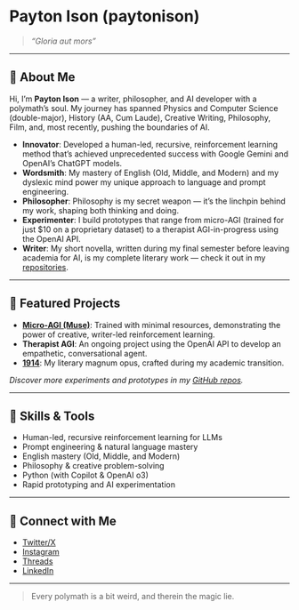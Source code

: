 # Payton Ison (paytonison)

> _“Gloria aut mors”_

---

## 👋 About Me

Hi, I’m **Payton Ison** — a writer, philosopher, and AI developer with a polymath’s soul. My journey has spanned Physics and Computer Science (double-major), History (AA, Cum Laude), Creative Writing, Philosophy, Film, and, most recently, pushing the boundaries of AI.

- **Innovator**: Developed a human-led, recursive, reinforcement learning method that’s achieved unprecedented success with Google Gemini and OpenAI’s ChatGPT models.
- **Wordsmith**: My mastery of English (Old, Middle, and Modern) and my dyslexic mind power my unique approach to language and prompt engineering.
- **Philosopher**: Philosophy is my secret weapon — it’s the linchpin behind my work, shaping both thinking and doing.
- **Experimenter**: I build prototypes that range from micro-AGI (trained for just $10 on a proprietary dataset) to a therapist AGI-in-progress using the OpenAI API.
- **Writer**: My short novella, written during my final semester before leaving academia for AI, is my complete literary work — check it out in my [repositories](https://github.com/paytonison?tab=repositories).

---

## 🚀 Featured Projects

- **[Micro-AGI (Muse)](https://github.com/paytonison/muse)**: Trained with minimal resources, demonstrating the power of creative, writer-led reinforcement learning.
- **Therapist AGI**: An ongoing project using the OpenAI API to develop an empathetic, conversational agent.
- **[1914](https://github.com/paytonison/1914)**: My literary magnum opus, crafted during my academic transition.

_Discover more experiments and prototypes in my [GitHub repos](https://github.com/paytonison?tab=repositories)._

---

## 🧠 Skills & Tools

- Human-led, recursive reinforcement learning for LLMs
- Prompt engineering & natural language mastery
- English mastery (Old, Middle, and Modern)
- Philosophy & creative problem-solving
- Python (with Copilot & OpenAI o3)
- Rapid prototyping and AI experimentation

---

## 🔗 Connect with Me

- [Twitter/X](https://twitter.com/pls_stfu_payton)  
- [Instagram](https://instagram.com/pls.stfu.payton)  
- [Threads](https://threads.net/@pls.stfu.payton)  
- [LinkedIn](https://linkedin.com/in/paytonison)

---

> Every polymath is a bit weird, and therein the magic lie.
